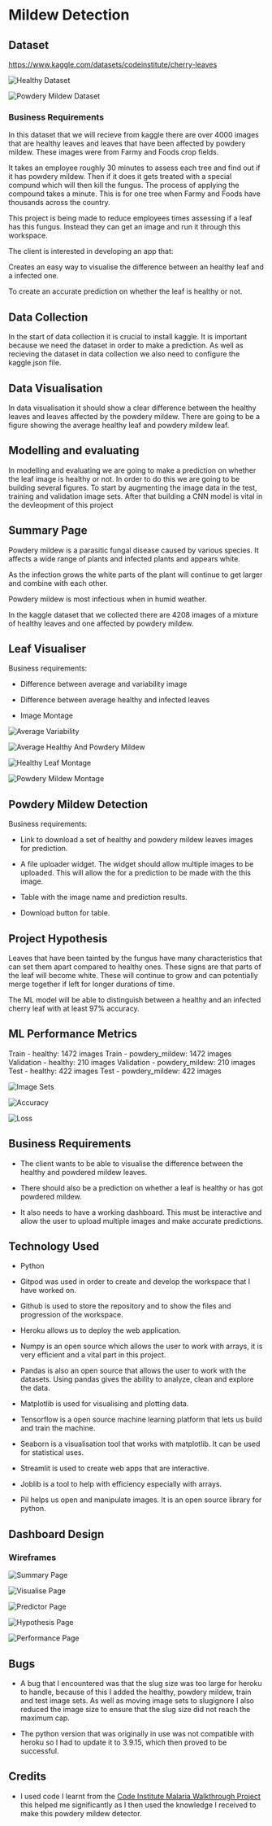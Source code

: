 # Mildew Detection

## Dataset

https://www.kaggle.com/datasets/codeinstitute/cherry-leaves

![Healthy Dataset](images/healthy-dataset-sc.png)

![Powdery Mildew Dataset](images/mildew-dataset-sc.png)

### Business Requirements

In this dataset that we will recieve from kaggle there are over 4000 images that are healthy leaves and leaves that have been affected by powdery mildew. These images were from Farmy and Foods crop fields.

It takes an employee roughly 30 minutes to assess each tree and find out if it has powdery mildew. Then if it does it gets treated with a special compund which will then kill the fungus. The process of applying the compound takes a minute. This is for one tree when Farmy and Foods have thousands across the country.

This project is being made to reduce employees times assessing if a leaf has this fungus. Instead they can get an image and run it through this workspace.


The client is interested in developing an app that:

Creates an easy way to visualise the difference between an healthy leaf and a infected one.

To create an accurate prediction on whether the leaf is healthy or not.

## Data Collection

In the start of data collection it is crucial to install kaggle. It is important because we need the dataset in order to make a prediction. As well as recieving the dataset in data collection we also need to configure the kaggle.json file.

## Data Visualisation

In data visualisation it should show a clear difference between the healthy leaves and leaves affected by the powdery mildew.
There are going to be a figure showing the average healthy leaf and powdery mildew leaf.

## Modelling and evaluating

In modelling and evaluating we are going to make a prediction on whether the leaf image is healthy or not. In order to do this
we are going to be building several figures. To start by augmenting the image data in the test, training and validation image sets. After that building a CNN model is vital in the devleopment of this project

## Summary Page

Powdery mildew is a parasitic fungal disease caused by various species. It affects a wide range of plants and infected plants and appears white.

As the infection grows the white parts of the plant will continue to get larger and combine with each other.

Powdery mildew is most infectious when in humid weather.

In the kaggle dataset that we collected there are 4208 images of a mixture of healthy leaves and one affected by powdery mildew.

## Leaf Visualiser

Business requirements:

- Difference between average and variability image

- Difference between average healthy and infected leaves

- Image Montage

![Average Variability](images/avg_var.png)

![Average Healthy And Powdery Mildew](images/avgs.png)

![Healthy Leaf Montage](images/healthy_montage.png)

![Powdery Mildew Montage](images/mildew_montage.png)

## Powdery Mildew Detection

Business requirements:

- Link to download a set of healthy and powdery mildew leaves images for prediction.

- A file uploader widget. The widget should allow multiple images to be uploaded. This will allow the for a prediction to be made with the this image.

- Table with the image name and prediction results.

- Download button for table.

## Project Hypothesis

Leaves that have been tainted by the fungus have many characteristics that can set them apart compared to healthy ones. These signs are that parts of the leaf will become white. These will continue to grow and can potentially merge together if left for longer durations of time.

The ML model will be able to distinguish between a healthy and an infected cherry leaf with at least 97% accuracy.

## ML Performance Metrics

Train - healthy: 1472 images
Train - powdery_mildew: 1472 images
Validation - healthy: 210 images
Validation - powdery_mildew: 210 images
Test - healthy: 422 images
Test - powdery_mildew: 422 images

![Image Sets](images/img_sets.png)

![Accuracy](images/accuracy-chart.png)

![Loss](images/loss_chart.png)

## Business Requirements

- The client wants to be able to visualise the difference between the healthy and powdered mildew leaves.

- There should also be a prediction on whether a leaf is healthy or has got powdered mildew.

- It also needs to have a working dashboard. This must be interactive and allow the user to upload multiple images
and make accurate predictions.

## Technology Used

- Python

- Gitpod was used in order to create and develop the workspace that I have worked on.

- Github is used to store the repository and to show the files and progression of the workspace.

- Heroku allows us to deploy the web application.

- Numpy is an open source which allows the user to work with arrays, it is very efficient and a vital part in this project.

- Pandas is also an open source that allows the user to work with the datasets. Using pandas gives the ability to analyze, clean and explore the data.

- Matplotlib is used for visualising and plotting data.

- Tensorflow is a open source machine learning platform that lets us build and train the machine.

- Seaborn is a visualisation tool that works with matplotlib. It can be used for statistical uses.

- Streamlit is used to create web apps that are interactive.

- Joblib is a tool to help with efficiency especially with arrays.

- Pil helps us open and manipulate images. It is an open source library for python.

## Dashboard Design

### Wireframes

![Summary Page](wireframes/summary.png)

![Visualise Page](wireframes/visualise.png)

![Predictor Page](wireframes/predictor.png)

![Hypothesis Page](wireframes/hypothesis.png)

![Performance Page](wireframes/performance.png)

## Bugs

- A bug that I encountered was that the slug size was too large for heroku to handle, because of this I added the healthy, powdery mildew, train and test image sets. As well as moving image sets to slugignore I also reduced the image size to ensure that the slug size did not reach the maximum cap.

- The python version that was originally in use was not compatible with heroku so I had to update it to 3.9.15, which then proved to be successful.

## Credits

- I used code I learnt from the [Code Institute Malaria Walkthrough Project](https://learn.codeinstitute.net/courses/course-v1:code_institute+CI_DA_ML+2021_Q4/courseware/07a3964f7a72407ea3e073542a2955bd/29ae4b4c67ed45a8a97bb9f4dcfa714b/) this helped me significantly as I then used the knowledge I received to make this powdery mildew detector.